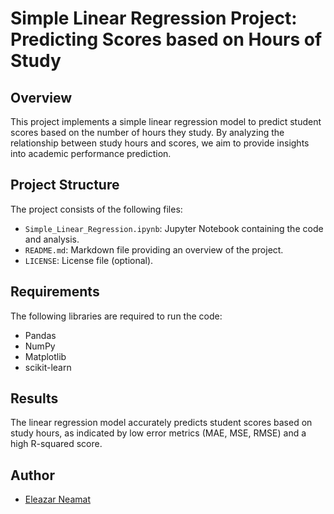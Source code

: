 # Simple Linear Regression Project: Predicting Scores based on Hours of Study

## Overview
This project implements a simple linear regression model to predict student scores based on the number of hours they study. By analyzing the relationship between study hours and scores, we aim to provide insights into academic performance prediction.

## Project Structure
The project consists of the following files:
- `Simple_Linear_Regression.ipynb`: Jupyter Notebook containing the code and analysis.
- `README.md`: Markdown file providing an overview of the project.
- `LICENSE`: License file (optional).

## Requirements
The following libraries are required to run the code:
- Pandas
- NumPy
- Matplotlib
- scikit-learn

## Results
The linear regression model accurately predicts student scores based on study hours, as indicated by low error metrics (MAE, MSE, RMSE) and a high R-squared score.

## Author
- [Eleazar Neamat](https://github.com/neleazar)
